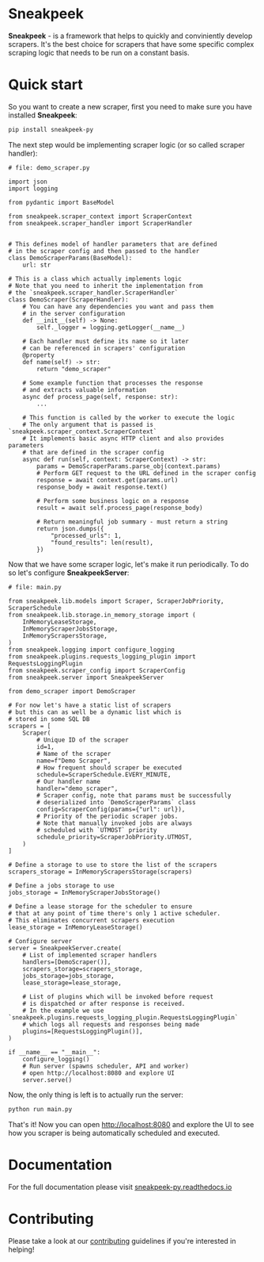 # Sneakpeek

**Sneakpeek** - is a framework that helps to quickly and conviniently develop scrapers.
It's the best choice for scrapers that have some specific complex scraping logic that needs
to be run on a constant basis.

# Quick start

So you want to create a new scraper, first you need to make sure you
have installed **Sneakpeek**:

```bash
pip install sneakpeek-py
```

The next step would be implementing scraper logic (or so called scraper
handler):

```python3
# file: demo_scraper.py

import json
import logging

from pydantic import BaseModel

from sneakpeek.scraper_context import ScraperContext
from sneakpeek.scraper_handler import ScraperHandler


# This defines model of handler parameters that are defined
# in the scraper config and then passed to the handler
class DemoScraperParams(BaseModel):
    url: str

# This is a class which actually implements logic
# Note that you need to inherit the implementation from
# the `sneakpeek.scraper_handler.ScraperHandler`
class DemoScraper(ScraperHandler):
    # You can have any dependencies you want and pass them
    # in the server configuration
    def __init__(self) -> None:
        self._logger = logging.getLogger(__name__)

    # Each handler must define its name so it later
    # can be referenced in scrapers' configuration
    @property
    def name(self) -> str:
        return "demo_scraper"

    # Some example function that processes the response
    # and extracts valuable information
    async def process_page(self, response: str):
        ...

    # This function is called by the worker to execute the logic
    # The only argument that is passed is `sneakpeek.scraper_context.ScraperContext`
    # It implements basic async HTTP client and also provides parameters
    # that are defined in the scraper config
    async def run(self, context: ScraperContext) -> str:
        params = DemoScraperParams.parse_obj(context.params)
        # Perform GET request to the URL defined in the scraper config
        response = await context.get(params.url)
        response_body = await response.text()

        # Perform some business logic on a response
        result = await self.process_page(response_body)

        # Return meaningful job summary - must return a string
        return json.dumps({
            "processed_urls": 1,
            "found_results": len(result),
        })
```

Now that we have some scraper logic, let\'s make it run periodically. To
do so let\'s configure **SneakpeekServer**:

```python3
# file: main.py

from sneakpeek.lib.models import Scraper, ScraperJobPriority, ScraperSchedule
from sneakpeek.lib.storage.in_memory_storage import (
    InMemoryLeaseStorage,
    InMemoryScraperJobsStorage,
    InMemoryScrapersStorage,
)
from sneakpeek.logging import configure_logging
from sneakpeek.plugins.requests_logging_plugin import RequestsLoggingPlugin
from sneakpeek.scraper_config import ScraperConfig
from sneakpeek.server import SneakpeekServer

from demo_scraper import DemoScraper

# For now let's have a static list of scrapers
# but this can as well be a dynamic list which is
# stored in some SQL DB
scrapers = [
    Scraper(
        # Unique ID of the scraper
        id=1,
        # Name of the scraper
        name=f"Demo Scraper",
        # How frequent should scraper be executed
        schedule=ScraperSchedule.EVERY_MINUTE,
        # Our handler name
        handler="demo_scraper",
        # Scraper config, note that params must be successfully
        # deserialized into `DemoScraperParams` class
        config=ScraperConfig(params={"url": url}),
        # Priority of the periodic scraper jobs.
        # Note that manually invoked jobs are always
        # scheduled with `UTMOST` priority
        schedule_priority=ScraperJobPriority.UTMOST,
    )
]

# Define a storage to use to store the list of the scrapers
scrapers_storage = InMemoryScrapersStorage(scrapers)

# Define a jobs storage to use
jobs_storage = InMemoryScraperJobsStorage()

# Define a lease storage for the scheduler to ensure
# that at any point of time there's only 1 active scheduler.
# This eliminates concurrent scrapers execution
lease_storage = InMemoryLeaseStorage()

# Configure server
server = SneakpeekServer.create(
    # List of implemented scraper handlers
    handlers=[DemoScraper()],
    scrapers_storage=scrapers_storage,
    jobs_storage=jobs_storage,
    lease_storage=lease_storage,

    # List of plugins which will be invoked before request
    # is dispatched or after response is received.
    # In the example we use `sneakpeek.plugins.requests_logging_plugin.RequestsLoggingPlugin`
    # which logs all requests and responses being made
    plugins=[RequestsLoggingPlugin()],
)

if __name__ == "__main__":
    configure_logging()
    # Run server (spawns scheduler, API and worker)
    # open http://localhost:8080 and explore UI
    server.serve()
```

Now, the only thing is left is to actually run the server:

```bash
python run main.py
```

That\'s it! Now you can open <http://localhost:8080> and explore the UI
to see how you scraper is being automatically scheduled and executed.

# Documentation

For the full documentation please visit [sneakpeek-py.readthedocs.io](https://sneakpeek-py.readthedocs.io/en/latest/)

# Contributing

Please take a look at our [contributing](https://github.com/flulemon/sneakpeek/blob/main/CONTRIBUTING.md) guidelines if you're interested in helping!
